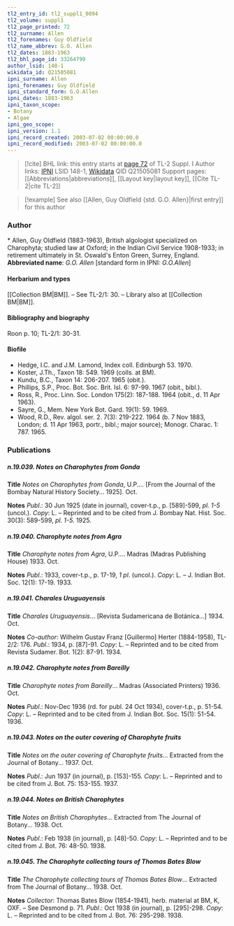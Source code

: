 ```yaml
---
tl2_entry_id: tl2_suppl1_0094
tl2_volume: suppl1
tl2_page_printed: 72
tl2_surname: Allen
tl2_forenames: Guy Oldfield
tl2_name_abbrev: G.O. Allen
tl2_dates: 1883-1963
tl2_bhl_page_id: 33264799
author_lsid: 148-1
wikidata_id: Q21505081
ipni_surname: Allen
ipni_forenames: Guy Oldfield
ipni_standard_form: G.O.Allen
ipni_dates: 1883-1963
ipni_taxon_scope: 
- Botany
- Algae
ipni_geo_scope: 
ipni_version: 1.1
ipni_record_created: 2003-07-02 00:00:00.0
ipni_record_modified: 2003-07-02 00:00:00.0
---
```


> [!cite] BHL link: this entry starts at [page 72](https://www.biodiversitylibrary.org/page/33264799) of TL-2 Suppl. I
> Author links: [IPNI](https://www.ipni.org/a/148-1) LSID 148-1, [Wikidata](https://www.wikidata.org/wiki/Q21505081) QID Q21505081
> Support pages: [[Abbreviations|abbreviations]], [[Layout key|layout key]], [[Cite TL-2|cite TL-2]]

> [!example] See also [[Allen, Guy Oldfield {std. G.O. Allen}|first entry]] for this author

### Author

\* Allen, Guy Oldfield (1883-1963), British algologist specialized on Charophyta; studied law at Oxford; in the Indian Civil Service 1908-1933; in retirement ultimately in St. Oswald's Enton Green, Surrey, England. 
**Abbreviated name**: *G.O. Allen* \[standard form in IPNI: *G.O.Allen*\]

#### Herbarium and types

[[Collection BM|BM]]. – See TL-2/1: 30. – Library also at [[Collection BM|BM]].

#### Bibliography and biography

Roon p. 10; TL-2/1: 30-31.

#### Biofile

- Hedge, I.C. and J.M. Lamond, Index coll. Edinburgh 53. 1970.
- Koster, J.Th., Taxon 18: 549. 1969 (colls. at BM).
- Kundu, B.C., Taxon 14: 206-207. 1965 (obit.).
- Phillips, S.P., Proc. Bot. Soc. Brit. Isl. 6: 97-99. 1967 (obit., bibl.).
- Ross, R., Proc. Linn. Soc. London 175(2): 187-188. 1964 (obit., d. 11 Apr 1963).
- Sayre, G., Mem. New York Bot. Gard. 19(1): 59. 1969.
- Wood, R.D., Rev. algol. ser. 2. 7(3): 219-222. 1964 (b. 7 Nov 1883, London; d. 11 Apr 1963, portr., bibl.; major source); Monogr. Charac. 1: 787. 1965.

### Publications

##### n.19.039. Notes on Charophytes from Gonda

**Title**
*Notes on Charophytes from Gonda*, U.P.... \[From the Journal of the Bombay Natural History Society... 1925\]. Oct.

**Notes**
*Publ*.: 30 Jun 1925 (date in journal), cover-t.p., p. \[589\]-599, *pl. 1-5* (uncol.). *Copy*: L. – Reprinted and to be cited from J. Bombay Nat. Hist. Soc. 30(3): 589-599, *pl. 1-5.* 1925.

##### n.19.040. Charophyte notes from Agra

**Title**
*Charophyte notes from Agra*, U.P.... Madras (Madras Publishing House) 1933. Oct.

**Notes**
*Publ*.: 1933, cover-t.p., p. 17-19, *1 pl*. (uncol.). *Copy*: L. – J. Indian Bot. Soc. 12(1): 17-19. 1933.

##### n.19.041. Charales Uruguayensis

**Title**
*Charales Uruguayensis*... \[Revista Sudamericana de Botánica...\] 1934. Oct.

**Notes**
*Co-author*: Wilhelm Gustav Franz \[Guillermo\] Herter (1884-1958), TL-2/2: 176.
*Publ*.: 1934, p. \[87\]-91. *Copy*: L. – Reprinted and to be cited from Revista Sudamer. Bot. 1(2): 87-91. 1934.

##### n.19.042. Charophyte notes from Bareilly

**Title**
*Charophyte notes from Bareilly*... Madras (Associated Printers) 1936. Oct.

**Notes**
*Publ*.: Nov-Dec 1936 (rd. for publ. 24 Oct 1934), cover-t.p., p. 51-54. *Copy*: L. – Reprinted and to be cited from J. Indian Bot. Soc. 15(1): 51-54. 1936.

##### n.19.043. Notes on the outer covering of Charophyte fruits

**Title**
*Notes on the outer covering of Charophyte fruits*... Extracted from the Journal of Botany... 1937. Oct.

**Notes**
*Publ*.: Jun 1937 (in journal), p. \[153\]-155. *Copy*: L. – Reprinted and to be cited from J. Bot. 75: 153-155. 1937.

##### n.19.044. Notes on British Charophytes

**Title**
*Notes on British Charophytes*... Extracted from The Journal of Botany... 1938. Oct.

**Notes**
*Publ*.: Feb 1938 (in journal), p. \[48\]-50. *Copy*: L. – Reprinted and to be cited from J. Bot. 76: 48-50. 1938.

##### n.19.045. The Charophyte collecting tours of Thomas Bates Blow

**Title**
*The Charophyte collecting tours of Thomas Bates Blow*... Extracted from The Journal of Botany... 1938. Oct.

**Notes**
*Collector*: Thomas Bates Blow (1854-1941), herb. material at BM, K, OXF. – See Desmond p. 71.
*Publ*.: Oct 1938 (in journal), p. \[295\]-298. *Copy*: L. – Reprinted and to be cited from J. Bot. 76: 295-298. 1938.

